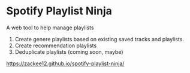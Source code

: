 # Spotify Playlist Ninja
A web tool to help manage playlists

1. Create genere playlists based on existing saved tracks and playlists.
2. Create recommendation playlists
3. Deduplicate playlists (coming soon, maybe)

https://zackee12.github.io/spotify-playlist-ninja/
